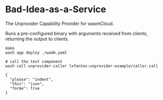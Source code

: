 # Bad-Idea-as-a-Service

The Unprovider Capability Provider for wasmCloud.

Runs a pre-configured binary with arguments received from clients, returning the output to clients.

```
make
wash app deploy ./wadm.yaml

# call the test component
wash call unprovider-caller lxfontes:unprovider-example/caller.call

{
  "please": "indent",
  "this": "json",
  "forme": true
}

```
